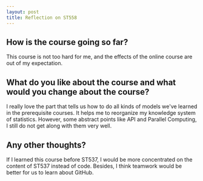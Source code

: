 ```yaml
---
layout: post
title: Reflection on ST558
---
```


## How is the course going so far? 
This course is not too hard for me, and the effects of the online course are out of my expectation.

## What do you like about the course and what would you change about the course?
I really love the part that tells us how to do all kinds of models we've learned in the prerequisite courses. It helps me to reorganize my knowledge system of statistics. However, some abstract points like API and Parallel Computing, I still do not get along with them very well.

## Any other thoughts? 
If I learned this course before ST537, I would be more concentrated on the content of ST537 instead of code. Besides, I think teamwork would be better for us to learn about GitHub.
